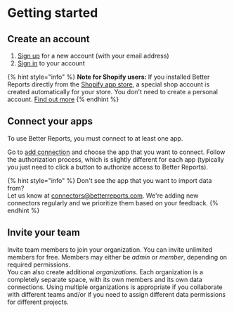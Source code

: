 # Getting started

## Create an account

1. [Sign up](http://app.betterreports.com/register) for a new account \(with your email address\)
2. [Sign in](https://app.betterreports.com/signin) to your account

{% hint style="info" %}
**Note for Shopify users:** If you installed Better Reports directly from the [Shopify app store](https://apps.shopify.com/betterreports), a special shop account is created automatically for your store. You don't need to create a personal account.  [Find out more](shopify/#store-accounts)
{% endhint %}

## Connect your apps

To use Better Reports, you must connect to at least one app.

Go to [add connection](https://app.betterreports.com/settings/connections/add) and choose the app that you want to connect. Follow the authorization process, which is slightly different for each app \(typically you just need to click a button to authorize access to Better Reports\).

{% hint style="info" %}
Don't see the app that you want to import data from?  
Let us know at [connectors@betterreports.com](mailto:connectors@betterreports.com). We're adding new connectors regularly and we prioritize them based on your feedback.
{% endhint %}

## Invite your team

Invite team members to join your organization. You can invite unlimited members for free. Members may either be _admin_ or _member_, depending on required permissions.  
You can also create additional _organizations_. Each organization is a completely separate space, with its own members and its own data connections. Using multiple organizations is appropriate if you collaborate with different teams and/or if you need to assign different data permissions for different projects.

